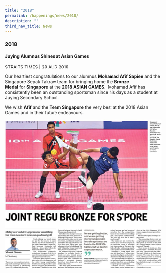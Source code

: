 ```yaml
---
title: "2018"
permalink: /happenings/news/2018/
description: ""
third_nav_title: News
---
```

### **2018**
#### **Juying Alumnus Shines at Asian Games**
STRAITS TIMES | 28 AUG 2018

Our heartiest congratulations to our alumnus **Mohamad Afif Sapiee** and the Singapore Sepak Takraw team for bringing home the **Bronze Medal** for **Singapore** at the **2018 ASIAN GAMES**.  Mohamad Afif has consistently been an outstanding sportsman since his days as a student at Juying Secondary School.  
  
We wish **Afif** and the **Team Singapore** the very best at the 2018 Asian Games and in their future endeavours.

![](/images/2018%20news%201.jpg)